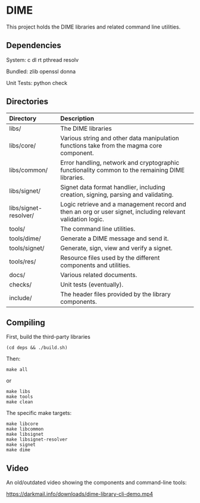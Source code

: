 DIME
=========
This project holds the DIME libraries and related command line utilities.

Dependencies
---------

System:
c dl rt pthread resolv

Bundled:
zlib openssl donna

Unit Tests:
python check

Directories
---------

Directory | Description
:--- | :---
libs/ | The DIME libraries
libs/core/ | Various string and other data manipulation functions take from the magma core component.
libs/common/ | Error handling, network and cryptographic functionality common to the remaining DIME libraries.
libs/signet/ | Signet data format handlier, including creation, signing, parsing and validating.
libs/signet-resolver/ | Logic retrieve and a management record and then an org or user signet, including relevant validation logic.
tools/ | The command line utilities.
tools/dime/ | Generate a DIME message and send it.
tools/signet/ | Generate, sign, view and verify a signet.
tools/res/ | Resource files used by the different components and utilities.
docs/ | Various related documents.
checks/ | Unit tests (eventually).
include/ | The header files provided by the library components.

Compiling
---------

First, build the third-party libraries

    (cd deps && ./build.sh)

Then:

    make all

or

    make libs
    make tools
    make clean

The specific make targets:

    make libcore
    make libcommon
    make libsignet
    make libsignet-resolver
    make signet
    make dime

Video
---------

An old/outdated video showing the components and command-line tools:

https://darkmail.info/downloads/dime-library-cli-demo.mp4
